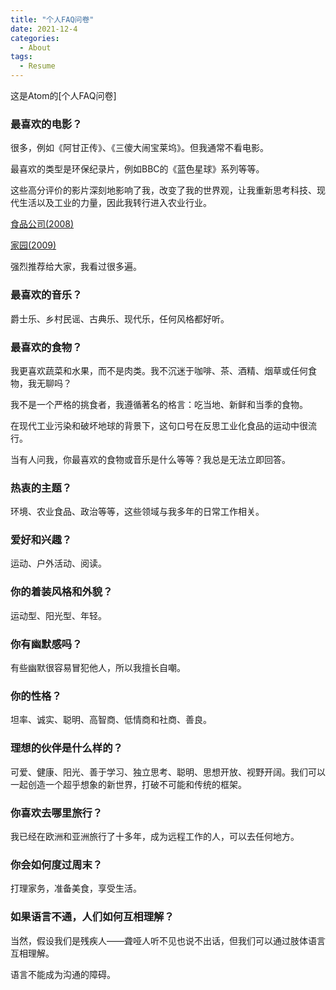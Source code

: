 ```yaml
---
title: "个人FAQ问卷"
date: 2021-12-4
categories:
  - About
tags:
  - Resume
---
```



这是Atom的[个人FAQ问卷]


### 最喜欢的电影？

很多，例如《阿甘正传》、《三傻大闹宝莱坞》。但我通常不看电影。

最喜欢的类型是环保纪录片，例如BBC的《蓝色星球》系列等等。

这些高分评价的影片深刻地影响了我，改变了我的世界观，让我重新思考科技、现代生活以及工业的力量，因此我转行进入农业行业。

[食品公司(2008)](https://en.wikipedia.org/wiki/Food,_Inc)

[家园(2009)](https://en.wikipedia.org/wiki/Home_\(2009_film\))

强烈推荐给大家，我看过很多遍。


### 最喜欢的音乐？

爵士乐、乡村民谣、古典乐、现代乐，任何风格都好听。


### 最喜欢的食物？

我更喜欢蔬菜和水果，而不是肉类。我不沉迷于咖啡、茶、酒精、烟草或任何食物，我无聊吗？

我不是一个严格的挑食者，我遵循著名的格言：吃当地、新鲜和当季的食物。

在现代工业污染和破坏地球的背景下，这句口号在反思工业化食品的运动中很流行。

当有人问我，你最喜欢的食物或音乐是什么等等？我总是无法立即回答。


### 热衷的主题？

环境、农业食品、政治等等，这些领域与我多年的日常工作相关。


### 爱好和兴趣？

运动、户外活动、阅读。


### 你的着装风格和外貌？

运动型、阳光型、年轻。


### 你有幽默感吗？

有些幽默很容易冒犯他人，所以我擅长自嘲。


### 你的性格？

坦率、诚实、聪明、高智商、低情商和社商、善良。


### 理想的伙伴是什么样的？

可爱、健康、阳光、善于学习、独立思考、聪明、思想开放、视野开阔。我们可以一起创造一个超乎想象的新世界，打破不可能和传统的框架。


### 你喜欢去哪里旅行？

我已经在欧洲和亚洲旅行了十多年，成为远程工作的人，可以去任何地方。


### 你会如何度过周末？

打理家务，准备美食，享受生活。


### 如果语言不通，人们如何互相理解？

当然，假设我们是残疾人——聋哑人听不见也说不出话，但我们可以通过肢体语言互相理解。

语言不能成为沟通的障碍。